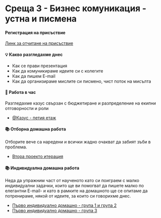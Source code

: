  # Среща 3 - Бизнес комуникация - устна и писмена

#### Регистрация на присъствие
[Линк за отчитане на присъствие ](http://s7a.uni-plovdiv.net:7070/event/registration-details/39)

#### 💡 Какво разгледахме днес
- Как се прави презентация
- Как да комуникираме идеите си с колегите
- Как да пишем E-mail
- Как да организираме мислите си писмено, чист поток на мисълта

#### 🚀 Работа в час
Разгледахме казус свързан с бюджетиране и разпределение на екипни отговорности и роли 
- [@Казус - петия етаж](./case/README.md)

#### 📚 Отборна домашна работа

Отборите вече са наредени и всички жадно очакват да забият зъби в проблема.
- [Втора проекто итерация](../../упражнения%20-%20отборни/p2/README.md)

#### 📚 Индивидуална домашна работа
Неда да упражним част от наученото като си поиграем с малко индивидуални задачки, които ще ви помогват да пишете малко по елегантни E-mail- и като в рамките на домашното ще се опитаме да потренираме, някой от идеите, за които си говорихме днес.
- [Първо индивидуално домашно - група 1 и група 2](../../упражнения%20-%20индивидуални/hw1/mihail/README.md)
- [Първо индивидуално домашно - група 3](../../упражнения%20-%20индивидуални/hw1/angel/README.md)